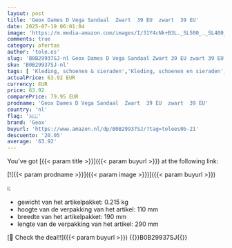 ```yaml
---
layout: post
title: 'Geox Dames D Vega Sandaal  Zwart  39 EU  zwart  39 EU'
date: 2025-07-19 06:01:04
image: 'https://m.media-amazon.com/images/I/31Y4cNk+B3L._SL500_._SL400_.jpg'
comments: true
category: ofertas
author: 'tole.es'
slug: 'B0B29937SJ-nl Geox Dames D Vega Sandaal Zwart 39 EU zwart 39 EU'
sku: 'B0B29937SJ-nl'
tags: [ 'Kleding, schoenen & sieraden','Kleding, schoenen en sieraden','Meisjesmode','Meisjesschoenen','Sandalen meisjes','geox','🇳🇱', ]
actualPrice: 63.92 EUR
currency: EUR
price: 63.92
comparePrice: 79.95 EUR
prodname: 'Geox Dames D Vega Sandaal  Zwart  39 EU  zwart  39 EU'
country: 'nl'
flag: '🇳🇱'
brand: 'Geox'
buyurl: 'https://www.amazon.nl/dp/B0B29937SJ/?tag=tolees0b-21'
descuento: '20.05'
average: '63.92'
---
```


You've got [{{< param title >}}]({{< param buyurl >}}) at the following link:

[![{{< param prodname >}}]({{< param image >}})]({{< param buyurl >}})

ℹ️:

- gewicht van het artikelpakket: 0.215 kg
- hoogte van de verpakking van het artikel: 110 mm
- breedte van het artikelpakket: 190 mm
- lengte van de verpakking van het artikel: 290 mm

[🛒 Check the deal!!]({{< param buyurl >}})
{{<world>}}B0B29937SJ{{</world>}}
